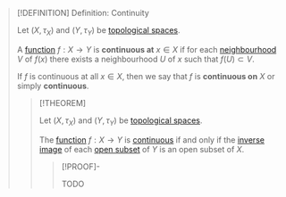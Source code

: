 >[!DEFINITION] Definition: Continuity
>
>Let $(X,\tau_X)$ and $(Y,\tau_Y)$ be [topological spaces](../Topological%20Space.md).
>
>A [function](../../Analysis/Functions/Function.md) $f: X \to Y$ is **continuous at** $x \in X$ if for each [neighbourhood](../Neighbourhoods.md) $V$ of $f(x)$ there exists a neighbourhood $U$ of $x$ such that $f(U) \subset V$.
>
>If $f$ is continuous at all $x \in X$, then we say that $f$ is **continuous on** $X$ or simply **continuous**.
>
>>[!THEOREM]
>>
>>Let $(X,\tau_X)$ and $(Y,\tau_Y)$ be [topological spaces](../Topological%20Space.md).
>>
>>The [function](../../Analysis/Functions/Function.md) $f: X \to Y$ is [continuous](Continuity.md) if and only if the [inverse image](../../Analysis/Functions/Inverse%20Image.md) of each [open subset](../Open%20Subset.md) of $Y$ is an open subset of $X$.
>>
>>>[!PROOF]-
>>>
>>>TODO
>>>
>>
>